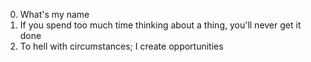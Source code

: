 0. What's my name
1. If you spend too much time thinking about a thing, you'll never get it done
2. To hell with circumstances; I create opportunities
